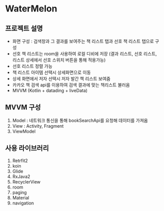 # WaterMelon
## 프로젝트 설명
* 화면 구성 : 검색창과 그 결과를 보여주는 책 리스트 탭과 선호 책 리스트 탭으로 구성 
* 선호 책 리스트는 room을 사용하여 로컬 디비에 저장 (결과 리스트, 선호 리스트, 리스트 상세에서 선호 스위치 버튼을 통해 적용가능)
* 선호 리스트 정렬 가능 
* 책 리스트 아이템 선택시 상세화면으로 이동 
* 상세 화면에서 저자 선택시 저자 발간 책 리스트 보여줌 
* 카카오 책 검색 api를 이용하여 검색 결과에 맞는 책리스트 불러옴
* MVVM (Kotlin + datading + liveData)

## MVVM 구성 
1. Model : 네트워크 통신을 통해 bookSearchApi를 요청해 데이터를 가져옴 
2. View : Activity, Fragment
3. ViewModel 

## 사용 라이브러리 
1. Retrfit2
2. koin 
3. Glide
5. RxJava2
6. RecyclerView 
7. room
8. paging
9. Material
10. navigation
